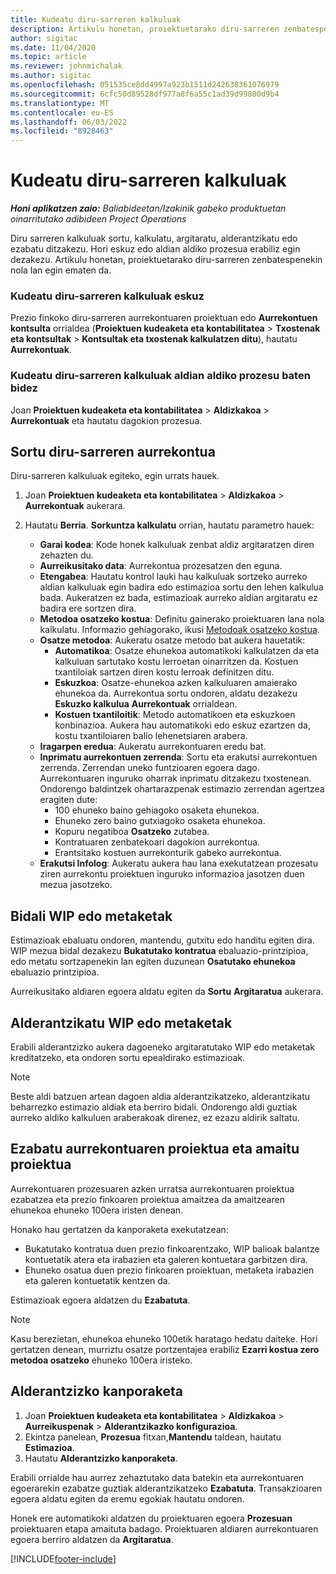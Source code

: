 ```yaml
---
title: Kudeatu diru-sarreren kalkuluak
description: Artikulu honetan, proiektuetarako diru-sarreren zenbatespenekin nola lan egin ematen da.
author: sigitac
ms.date: 11/04/2020
ms.topic: article
ms.reviewer: johnmichalak
ms.author: sigitac
ms.openlocfilehash: 051535ce8dd4997a923b1511d242638361076979
ms.sourcegitcommit: 6cfc50d89528df977a8f6a55c1ad39d99800d9b4
ms.translationtype: MT
ms.contentlocale: eu-ES
ms.lasthandoff: 06/03/2022
ms.locfileid: "8928463"
---
```

# <a name="manage-revenue-estimates"></a>Kudeatu diru-sarreren kalkuluak

_**Honi aplikatzen zaio:** Baliabideetan/Izakinik gabeko produktuetan oinarritutako adibideen Project Operations_

Diru sarreren kalkuluak sortu, kalkulatu, argitaratu, alderantzikatu edo ezabatu ditzakezu. Hori eskuz edo aldian aldiko prozesua erabiliz egin dezakezu. Artikulu honetan, proiektuetarako diru-sarreren zenbatespenekin nola lan egin ematen da.

### <a name="manage-revenue-estimates-manually"></a>Kudeatu diru-sarreren kalkuluak eskuz

Prezio finkoko diru-sarreren aurrekontuaren proiektuan edo **Aurrekontuen kontsulta** orrialdea (**Proiektuen kudeaketa eta kontabilitatea** > **Txostenak eta kontsultak** > **Kontsultak eta txostenak kalkulatzen ditu**), hautatu **Aurrekontuak**.

### <a name="manage-revenue-estimates-using-a-periodic-process"></a>Kudeatu diru-sarreren kalkuluak aldian aldiko prozesu baten bidez

Joan **Proiektuen kudeaketa eta kontabilitatea** > **Aldizkakoa** > **Aurrekontuak** eta hautatu dagokion prozesua.

## <a name="create-a-revenue-estimate"></a>Sortu diru-sarreren aurrekontua

Diru-sarreren kalkuluak egiteko, egin urrats hauek. 

1. Joan **Proiektuen kudeaketa eta kontabilitatea** > **Aldizkakoa** > **Aurrekontuak** aukerara.
2. Hautatu **Berria**. **Sorkuntza kalkulatu** orrian, hautatu parametro hauek:

   - **Garai kodea**: Kode honek kalkuluak zenbat aldiz argitaratzen diren zehazten du.
   - **Aurreikusitako data**: Aurrekontua prozesatzen den eguna.
   - **Etengabea**: Hautatu kontrol lauki hau kalkuluak sortzeko aurreko aldian kalkuluak egin badira edo estimazioa sortu den lehen kalkulua bada. Aukeratzen ez bada, estimazioak aurreko aldian argitaratu ez badira ere sortzen dira.
   - **Metodoa osatzeko kostua**: Definitu gainerako proiektuaren lana nola kalkulatu. Informazio gehiagorako, ikusi [Metodoak osatzeko kostua](cost-complete-methods.md).
   - **Osatze metodoa**: Aukeratu osatze metodo bat aukera hauetatik:
     - **Automatikoa**: Osatze ehunekoa automatikoki kalkulatzen da eta kalkuluan sartutako kostu lerroetan oinarritzen da. Kostuen txantiloiak sartzen diren kostu lerroak definitzen ditu.
     - **Eskuzkoa**: Osatze-ehunekoa azken kalkuluaren amaierako ehunekoa da. Aurrekontua sortu ondoren, aldatu dezakezu **Eskuzko kalkulua** **Aurrekontuak** orrialdean.
     - **Kostuen txantiloitik**: Metodo automatikoen eta eskuzkoen konbinazioa. Aukera hau automatikoki edo eskuz ezartzen da, kostu txantiloiaren balio lehenetsiaren arabera.
   - **Iragarpen eredua**: Aukeratu aurrekontuaren eredu bat.
   - **Inprimatu aurrekontuen zerrenda**: Sortu eta erakutsi aurrekontuen zerrenda. Zerrendan uneko funtzioaren egoera dago. Aurrekontuaren inguruko oharrak inprimatu ditzakezu txostenean. Ondorengo baldintzek ohartarazpenak estimazio zerrendan agertzea eragiten dute:
     - 100 ehuneko baino gehiagoko osaketa ehunekoa.
     - Ehuneko zero baino gutxiagoko osaketa ehunekoa.
     - Kopuru negatiboa **Osatzeko** zutabea.
     - Kontratuaren zenbatekoari dagokion aurrekontua.
     - Erantsitako kostuen aurrekonturik gabeko aurrekontua.
   - **Erakutsi Infolog**: Aukeratu aukera hau lana exekutatzean prozesatu ziren aurrekontu proiektuen inguruko informazioa jasotzen duen mezua jasotzeko.


## <a name="post-wip-or-accruals"></a>Bidali WIP edo metaketak

Estimazioak ebaluatu ondoren, mantendu, gutxitu edo handitu egiten dira. WIP mezua bidal dezakezu **Bukatutako kontratua** ebaluazio-printzipioa, edo metatu sortzapenekin lan egiten duzunean **Osatutako ehunekoa** ebaluazio printzipioa.
  
Aurreikusitako aldiaren egoera aldatu egiten da **Sortu** **Argitaratua** aukerara.

## <a name="reverse-wip-or-accruals"></a>Alderantzikatu WIP edo metaketak

Erabili alderantzizko aukera dagoeneko argitaratutako WIP edo metaketak kreditatzeko, eta ondoren sortu epealdirako estimazioak.

> [!NOTE]
> Beste aldi batzuen artean dagoen aldia alderantzikatzeko, alderantzikatu beharrezko estimazio aldiak eta berriro bidali. Ondorengo aldi guztiak aurreko aldiko kalkuluen araberakoak direnez, ez ezazu aldirik saltatu.

## <a name="eliminate-the-estimate-project-and-finish-the-project"></a>Ezabatu aurrekontuaren proiektua eta amaitu proiektua

Aurrekontuaren prozesuaren azken urratsa aurrekontuaren proiektua ezabatzea eta prezio finkoaren proiektua amaitzea da amaitzearen ehunekoa ehuneko 100era iristen denean.

Honako hau gertatzen da kanporaketa exekutatzean:

- Bukatutako kontratua duen prezio finkoarentzako, WIP balioak balantze kontuetatik atera eta irabazien eta galeren kontuetara garbitzen dira.
- Ehuneko osatua duen prezio finkoaren proiektuan, metaketa irabazien eta galeren kontuetatik kentzen da.

Estimazioak egoera aldatzen du **Ezabatuta**.

> [!NOTE]
> Kasu berezietan, ehunekoa ehuneko 100etik haratago hedatu daiteke. Hori gertatzen denean, murriztu osatze portzentajea erabiliz **Ezarri kostua zero metodoa osatzeko** ehuneko 100era iristeko.

## <a name="reverse-elimination"></a>Alderantzizko kanporaketa

1. Joan **Proiektuen kudeaketa eta kontabilitatea** > **Aldizkakoa** > **Aurreikuspenak** > **Alderantzikazko konfigurazioa**. 
2. Ekintza panelean, **Prozesua** fitxan,**Mantendu** taldean, hautatu **Estimazioa**. 
3. Hautatu **Alderantzizko kanporaketa**.

Erabili orrialde hau aurrez zehaztutako data batekin eta aurrekontuaren egoerarekin ezabatze guztiak alderantzikatzeko **Ezabatuta**. Transakzioaren egoera aldatu egiten da eremu egokiak hautatu ondoren.

Honek ere automatikoki aldatzen du proiektuaren egoera **Prozesuan** proiektuaren etapa amaituta badago. Proiektuaren aldiaren aurrekontuaren egoera berriro aldatzen da **Argitaratua**.


[!INCLUDE[footer-include](../includes/footer-banner.md)]